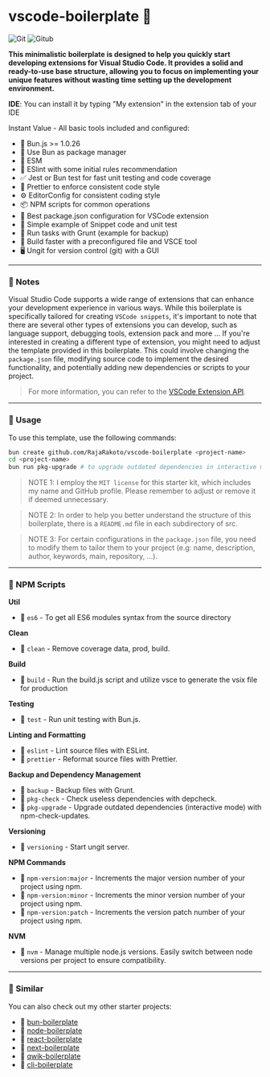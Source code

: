# vscode-boilerplate 🚀

![Git](https://img.shields.io/badge/-Git-777?style=flat&logo=git&logoColor=F05032&labelColor=ffffff) ![Gitub](https://img.shields.io/badge/-Gitub-777?style=flat&logo=github&logoColor=777&labelColor=ffffff)

**This minimalistic boilerplate is designed to help you quickly start developing extensions for Visual Studio Code. It provides a solid and ready-to-use base structure, allowing you to focus on implementing your unique features without wasting time setting up the development environment.**

**IDE**: You can install it by typing "My extension" in the extension tab of your IDE


Instant Value - All basic tools included and configured:

- 🧅 Bun.js >= 1.0.26
- 🧅 Use Bun as package manager
- 🌈 ESM
- 🧹 ESlint with some initial rules recommendation
- ✅ Jest or Bun test for fast unit testing and code coverage
- 🎨 Prettier to enforce consistent code style
- ⚙️ EditorConfig for consistent coding style
- 📦 NPM scripts for common operations
- 📝 Best package.json configuration for VSCode extension
- 📝 Simple example of Snippet code and unit test
- 🐗 Run tasks with Grunt (example for backup)
- 🚄 Build faster with a preconfigured file and VSCE tool
- 🖥️ Ungit for version control (git) with a GUI

---

### 📌 Notes

Visual Studio Code supports a wide range of extensions that can enhance your development experience in various ways. While this boilerplate is specifically tailored for creating `VSCode snippets`, it's important to note that there are several other types of extensions you can develop, such as language support, debugging tools, extension pack and more ... If you're interested in creating a different type of extension, you might need to adjust the template provided in this boilerplate. This could involve changing the `package.json` file, modifying source code to implement the desired functionality, and potentially adding new dependencies or scripts to your project.

> For more information, you can refer to the [VSCode Extension API](https://code.visualstudio.com/api/get-started/your-first-extension).

---

### 📌 Usage

To use this template, use the following commands:

```bash
bun create github.com/RajaRakoto/vscode-boilerplate <project-name>
cd <project-name>
bun run pkg-upgrade # to upgrade outdated dependencies in interactive mode
```

> NOTE 1: I employ the `MIT license` for this starter kit, which includes my name and GitHub profile. Please remember to adjust or remove it if deemed unnecessary.

> NOTE 2: In order to help you better understand the structure of this boilerplate, there is a `README.md` file in each subdirectory of src.

> NOTE 3: For certain configurations in the `package.json` file, you need to modify them to tailor them to your project (e.g: name, description, author, keywords, main, repository, ...).

---

### 📌 NPM Scripts

**Util**

- 📜 `es6` - To get all ES6 modules syntax from the source directory

**Clean**

- 📜 `clean` - Remove coverage data, prod, build.

**Build**

- 📜 `build` - Run the build.js script and utilize vsce to generate the vsix file for production

**Testing**

- 📜 `test` - Run unit testing with Bun.js.

**Linting and Formatting**

- 📜 `eslint` - Lint source files with ESLint.
- 📜 `prettier` - Reformat source files with Prettier.

**Backup and Dependency Management**

- 📜 `backup` - Backup files with Grunt.
- 📜 `pkg-check` - Check useless dependencies with depcheck.
- 📜 `pkg-upgrade` - Upgrade outdated dependencies (interactive mode) with npm-check-updates.

**Versioning**

- 📜 `versioning` - Start ungit server.

**NPM Commands**

- 📜 `npm-version:major` - Increments the major version number of your project using npm.
- 📜 `npm-version:minor` - Increments the minor version number of your project using npm.
- 📜 `npm-version:patch` - Increments the version patch number of your project using npm.

**NVM**

- 📜 `nvm` - Manage multiple node.js versions. Easily switch between node versions per project to ensure compatibility.

---

### 📌 Similar

You can also check out my other starter projects:

- 🚀 [bun-boilerplate](https://github.com/RajaRakoto/bun-boilerplate)
- 🚀 [node-boilerplate](https://github.com/RajaRakoto/node-boilerplate)
- 🚀 [react-boilerplate](https://github.com/RajaRakoto/react-boilerplate)
- 🚀 [next-boilerplate](https://github.com/RajaRakoto/next-boilerplate)
- 🚀 [qwik-boilerplate](https://github.com/RajaRakoto/qwik-boilerplate)
- 🚀 [cli-boilerplate](https://github.com/RajaRakoto/cli-boilerplate)
